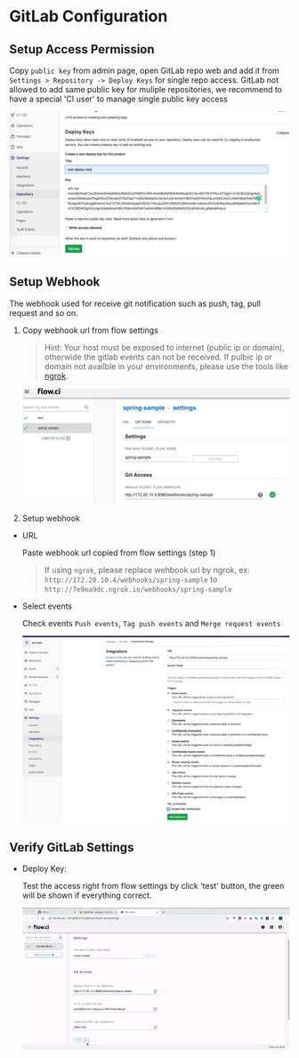 # GitLab Configuration

## Setup Access Permission

Copy `public key` from admin page, open GitLab repo web and add it from `Settings > Repository -> Deploy Keys` for single repo access. GitLab not allowed to add same public key for muliple repositories, we recommend to have a special 'CI user' to manage single public key access

![gitlab_setup_deploy_key](../../src/git/gitlab_setup_deploy_key.png)

## Setup Webhook

The webhook used for receive git notification such as push, tag, pull request and so on.

1. Copy webhook url from flow settings
    > Hint: Your host must be exposed to internet (public ip or domain), otherwide the gitlab events can not be received.
    > If pulbic ip or domain not availble in your environments, please use the tools like [ngrok](https://ngrok.com/).  

   ![webhook settings](../../src/git/github_select_webhook_url.png)

2. Setup webhook

- URL
  
  Paste webhook url copied from flow settings (step 1)

  > If using `ngrok`, please replace wehbook url by ngrok, ex: `http://172.20.10.4/webhooks/spring-sample` to `http://7e9ea9dc.ngrok.io/webhooks/spring-sample`

- Select events
  
  Check events `Push events`, `Tag push events` and `Merge request events`
  
  ![events](../../src/git/gitlab_setup_webhook.png)

## Verify GitLab Settings

- Deploy Key:
  
  Test the access right from flow settings by click 'test' button, the green will be shown if everything correct.

  ![gitlab_test](../../src/git/gitlab_test_config.gif)